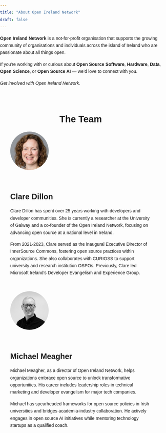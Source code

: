 ```yaml
---
title: "About Open Ireland Network"
draft: false
---
```

<section>
  <p><strong>Open Ireland Network</strong> is a not-for-profit organisation that supports the growing community of organisations and individuals across the island of Ireland who are passionate about all things open.</p>
  <p>If you're working with or curious about <strong>Open Source Software</strong>, <strong>Hardware</strong>, <strong>Data</strong>, <strong>Open Science</strong>, or <strong>Open Source AI</strong> — we’d love to connect with you.</p>
  <p><em>Get involved with Open Ireland Network.</em></p>
</section>

<section id="team">
  <h2 class="text-center">The Team</h2>
  
  <!-- Team Member Clare Dillon -->
  <article class="team-member">
    <div class="image-container">
      <img src="/static/images/about/team/clare.png" alt="Clare Dillon" class="img-fluid rounded-circle"/>
    </div>
    <div class="bio">
      <h3>Clare Dillon</h3>
      <p>Clare Dillon has spent over 25 years working with developers and developer communities. She is currently a researcher at the University of Galway and a co-founder of the Open Ireland Network, focusing on advancing open source at a national level in Ireland.</p>
      <p>From 2021-2023, Clare served as the inaugural Executive Director of InnerSource Commons, fostering open source practices within organizations. She also collaborates with CURIOSS to support university and research institution OSPOs. Previously, Clare led Microsoft Ireland’s Developer Evangelism and Experience Group.</p>
    </div>
  </article>

  <!-- Team Member Michael Meagher -->
  <article class="team-member">
    <div class="image-container">
      <img src="/static/images/about/team/michael.jpg" alt="Michael J Meagher" class="img-fluid rounded-circle"/>
    </div>
    <div class="bio">
      <h3>Michael Meagher</h3>
      <p>Michael Meagher, as a director of Open Ireland Network, helps organizations embrace open source to unlock transformative opportunities. His career includes leadership roles in technical marketing and developer evangelism for major tech companies.</p>
      <p>Michael has spearheaded frameworks for open source policies in Irish universities and bridges academia-industry collaboration. He actively engages in open source AI initiatives while mentoring technology startups as a qualified coach.</p>
    </div>
  </article>
</section>

<style>
  /* General Styles */
  body {
    font-family: Arial, sans-serif;
    line-height: 1.6;
    margin: 0;
    padding: 0;
  }
  
  header h1 {
    font-size: 2rem;
    margin-bottom: 1rem;
  }
  
  section h2 {
    font-size: 1.8rem;
    margin-top: 2rem;
    margin-bottom: 1rem;
  }

  .text-center {
    text-align: center;
  }

  /* Team Section */
  #team {
    display: flex;
    flex-direction: column;
    align-items: center;
    padding: 2rem;
  }

  .team-member {
    display: flex;
    align-items: center;
    max-width: 800px;
    margin-bottom: 2rem;
    gap: 1.5rem;
    flex-wrap: wrap;
  }

  .image-container {
    flex-shrink: 0;
  }

  .image-container img {
    width: 120px;
    height: auto;
    border-radius: 50%;
  }

  .bio {
    flex-grow: 1;
  }

  .bio h3 {
    font-size: 1.5rem;
    margin-bottom: .5rem;
    text-align: left;
  }

  @media (max-width: 768px) {
    .team-member {
      flex-direction: column;
      align-items: center;
      text-align: center;
    }

    .bio h3 {
      text-align: center;
    }
  }
</style>
